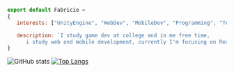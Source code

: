 ```js
export default Fabricio = 
{
   interests: ["UnityEngine", "WebDev", "MobileDev", "Programming", "Technology"],

   description: `I study game dev at college and in me free time, 
      i study web and mobile development, currently I'm focusing on React, React Native and TypeScript.`
}
```
![GitHub stats](https://github-readme-stats.vercel.app/api?username=fabriciohod&show_icons=true&theme=tokyonight) 
[![Top Langs](https://github-readme-stats.vercel.app/api/top-langs/?username=fabriciohod&theme=tokyonight)](https://github.com/anuraghazra/github-readme-stats&theme=tokyonight)

